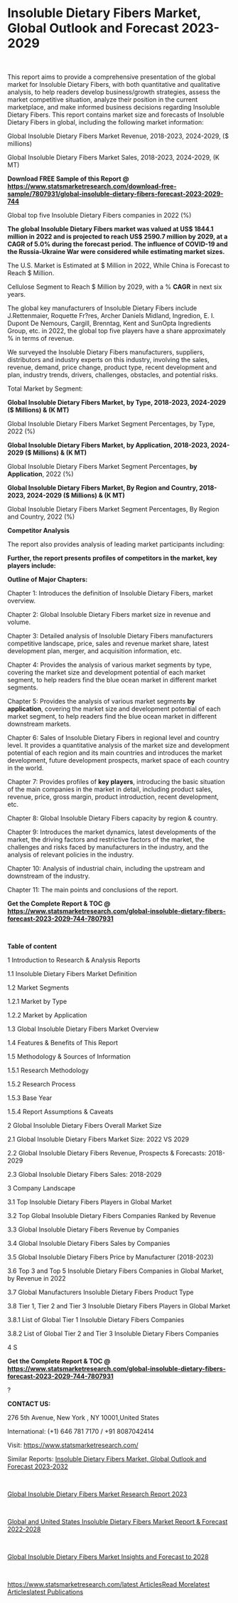 <h1>Insoluble Dietary Fibers Market, Global Outlook and Forecast 2023-2029</h1><br/><p>This report aims to provide a comprehensive presentation of the global market for Insoluble Dietary Fibers, with both quantitative and qualitative analysis, to help readers develop business/growth strategies, assess the market competitive situation, analyze their position in the current marketplace, and make informed business decisions regarding Insoluble Dietary Fibers. This report contains market size and forecasts of Insoluble Dietary Fibers in global, including the following market information:</p>
 
 
 
 <p>Global Insoluble Dietary Fibers Market Revenue, 2018-2023, 2024-2029, ($ millions)</p>
 
 
 
 <p>Global Insoluble Dietary Fibers Market Sales, 2018-2023, 2024-2029, (K MT)</p>
 
 
 
 <p><strong>Download FREE Sample of this Report @ <a href="https://www.statsmarketresearch.com/download-free-sample/7807931/global-insoluble-dietary-fibers-forecast-2023-2029-744">https://www.statsmarketresearch.com/download-free-sample/7807931/global-insoluble-dietary-fibers-forecast-2023-2029-744</a></strong></p>
 
 
 
 <p>Global top five Insoluble Dietary Fibers companies in 2022 (%)</p>
 
 
 
 <p><strong>The global Insoluble Dietary Fibers market was valued at US$ 1844.1 million in 2022 and is projected to reach US$ 2590.7 million by 2029, at a <strong>CAGR</strong> of 5.0% during the forecast period. The influence of COVID-19 and the Russia-Ukraine War were considered while estimating market sizes.</strong></p>
 
 
 
 <p>The U.S. Market is Estimated at $ Million in 2022, While China is Forecast to Reach $ Million.</p>
 
 
 
 <p>Cellulose Segment to Reach $ Million by 2029, with a % <strong>CAGR</strong> in next six years.</p>
 
 
 
 <p>The global key manufacturers of Insoluble Dietary Fibers include J.Rettenmaier, Roquette Fr?res, Archer Daniels Midland, Ingredion, E. I. Dupont De Nemours, Cargill, Brenntag, Kent and SunOpta Ingredients Group, etc. in 2022, the global top five players have a share approximately % in terms of revenue.</p>
 
 
 
 <p>We surveyed the Insoluble Dietary Fibers manufacturers, suppliers, distributors and industry experts on this industry, involving the sales, revenue, demand, price change, product type, recent development and plan, industry trends, drivers, challenges, obstacles, and potential risks.</p>
 
 
 
 <p>Total Market by Segment:</p>
 
 
 
 <p><strong>Global Insoluble Dietary Fibers Market, by Type, 2018-2023, 2024-2029 ($ Millions) & (K MT)</strong></p>
 
 
 
 <p>Global Insoluble Dietary Fibers Market Segment Percentages, by Type, 2022 (%)</p>
 
 
 
 <p><strong>Global Insoluble Dietary Fibers Market, <strong>by Application</strong>, 2018-2023, 2024-2029 ($ Millions) & (K MT)</strong></p>
 
 
 
 <p>Global Insoluble Dietary Fibers Market Segment Percentages, <strong>by Application</strong>, 2022 (%)</p>
 
 
 
 <p><strong>Global Insoluble Dietary Fibers Market, By Region and Country, 2018-2023, 2024-2029 ($ Millions) & (K MT)</strong></p>
 
 
 
 <p>Global Insoluble Dietary Fibers Market Segment Percentages, By Region and Country, 2022 (%)</p>
 
 
 
 <p><strong>Competitor Analysis</strong></p>
 
 
 
 <p>The report also provides analysis of leading market participants including:</p>
 
 
 
 <p><strong>Further, the report presents profiles of competitors in the market, <strong>key players</strong> include:</strong></p>
 
 
 
 <p><strong>Outline of Major Chapters:</strong></p>
 
 
 
 <p>Chapter 1: Introduces the definition of Insoluble Dietary Fibers, market overview.</p>
 
 
 
 <p>Chapter 2: Global Insoluble Dietary Fibers market size in revenue and volume.</p>
 
 
 
 <p>Chapter 3: Detailed analysis of Insoluble Dietary Fibers manufacturers competitive landscape, price, sales and revenue market share, latest development plan, merger, and acquisition information, etc.</p>
 
 
 
 <p>Chapter 4: Provides the analysis of various market segments by type, covering the market size and development potential of each market segment, to help readers find the blue ocean market in different market segments.</p>
 
 
 
 <p>Chapter 5: Provides the analysis of various market segments <strong>by application</strong>, covering the market size and development potential of each market segment, to help readers find the blue ocean market in different downstream markets.</p>
 
 
 
 <p>Chapter 6: Sales of Insoluble Dietary Fibers in regional level and country level. It provides a quantitative analysis of the market size and development potential of each region and its main countries and introduces the market development, future development prospects, market space of each country in the world.</p>
 
 
 
 <p>Chapter 7: Provides profiles of <strong>key players</strong>, introducing the basic situation of the main companies in the market in detail, including product sales, revenue, price, gross margin, product introduction, recent development, etc.</p>
 
 
 
 <p>Chapter 8: Global Insoluble Dietary Fibers capacity by region & country.</p>
 
 
 
 <p>Chapter 9: Introduces the market dynamics, latest developments of the market, the driving factors and restrictive factors of the market, the challenges and risks faced by manufacturers in the industry, and the analysis of relevant policies in the industry.</p>
 
 
 
 <p>Chapter 10: Analysis of industrial chain, including the upstream and downstream of the industry.</p>
 
 
 
 <p>Chapter 11: The main points and conclusions of the report.</p>
 
 
 
 <div><b>Get the Complete Report & TOC @ <a href="https://www.statsmarketresearch.com/global-insoluble-dietary-fibers-forecast-2023-2029-744-7807931">https://www.statsmarketresearch.com/global-insoluble-dietary-fibers-forecast-2023-2029-744-7807931</a></b></div>
 
 
 
 <p><br />
 
 <b>Table of content</b></p>
 
 
 
 <p>1 Introduction to Research & Analysis Reports<br />
 
 1.1 Insoluble Dietary Fibers Market Definition<br />
 
 1.2 Market Segments<br />
 
 1.2.1 Market by Type<br />
 
 1.2.2 Market by Application<br />
 
 1.3 Global Insoluble Dietary Fibers Market Overview<br />
 
 1.4 Features & Benefits of This Report<br />
 
 1.5 Methodology & Sources of Information<br />
 
 1.5.1 Research Methodology<br />
 
 1.5.2 Research Process<br />
 
 1.5.3 Base Year<br />
 
 1.5.4 Report Assumptions & Caveats<br />
 
 2 Global Insoluble Dietary Fibers Overall Market Size<br />
 
 2.1 Global Insoluble Dietary Fibers Market Size: 2022 VS 2029<br />
 
 2.2 Global Insoluble Dietary Fibers Revenue, Prospects & Forecasts: 2018-2029<br />
 
 2.3 Global Insoluble Dietary Fibers Sales: 2018-2029<br />
 
 3 Company Landscape<br />
 
 3.1 Top Insoluble Dietary Fibers Players in Global Market<br />
 
 3.2 Top Global Insoluble Dietary Fibers Companies Ranked by Revenue<br />
 
 3.3 Global Insoluble Dietary Fibers Revenue by Companies<br />
 
 3.4 Global Insoluble Dietary Fibers Sales by Companies<br />
 
 3.5 Global Insoluble Dietary Fibers Price by Manufacturer (2018-2023)<br />
 
 3.6 Top 3 and Top 5 Insoluble Dietary Fibers Companies in Global Market, by Revenue in 2022<br />
 
 3.7 Global Manufacturers Insoluble Dietary Fibers Product Type<br />
 
 3.8 Tier 1, Tier 2 and Tier 3 Insoluble Dietary Fibers Players in Global Market<br />
 
 3.8.1 List of Global Tier 1 Insoluble Dietary Fibers Companies<br />
 
 3.8.2 List of Global Tier 2 and Tier 3 Insoluble Dietary Fibers Companies<br />
 
 4 S</p>
 
 
 
 <div><b>Get the Complete Report & TOC @ <a href="https://www.statsmarketresearch.com/global-insoluble-dietary-fibers-forecast-2023-2029-744-7807931">https://www.statsmarketresearch.com/global-insoluble-dietary-fibers-forecast-2023-2029-744-7807931</a></b></div>
 
 
 
 <p>? </p>
 
 
 
 <p><b>CONTACT US:</b><br />
 
 276 5th Avenue, New York , NY 10001,United States<br />
 
 International: (+1) 646 781 7170 / +91 8087042414<br />
 
 Visit: <a href="https://www.statsmarketresearch.com/">https://www.statsmarketresearch.com/</a><br />
 
 Similar Reports: <a href="https://www.statsmarketresearch.com/global-insoluble-dietary-fibers-forecast-2023-2029-744-7807931">Insoluble Dietary Fibers Market, Global Outlook and Forecast 2023-2032</a><br />
 
 <br />
 
 <a href="https://www.statsmarketresearch.com/global-insoluble-dietary-fibers-forecast-2023-2029-744-7807931">Global Insoluble Dietary Fibers Market Research Report 2023</a><br />
 
 <br />
 
 <a href="https://www.statsmarketresearch.com/global-insoluble-dietary-fibers-forecast-2023-2029-744-7807931">Global and United States Insoluble Dietary Fibers Market Report & Forecast 2022-2028</a><br />
 
 <br />
 
 <a href="https://www.statsmarketresearch.com/global-insoluble-dietary-fibers-forecast-2023-2029-744-7807931">Global Insoluble Dietary Fibers Market Insights and Forecast to 2028</a><br />
 
 <br />
 
 <a href="https://gyeongbokgung.com">https://www.statsmarketresearch.com/</a><a href="https://hallyeomaritime.com">latest Articles</a><a href="https://jingwansa.com">Read More</a><a href="https://nguoiviet.jp/">latest Articles</a><a href="https://www.intelmarketresearch.com/">latest Publications</a></p>